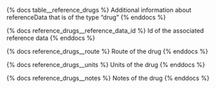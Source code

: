 {% docs table__reference_drugs %}
Additional information about referenceData that is of the type “drug”
{% enddocs %}

{% docs reference_drugs__reference_data_id %}
Id of the associated reference data
{% enddocs %}

{% docs reference_drugs__route %}
Route of the drug
{% enddocs %}

{% docs reference_drugs__units %}
Units of the drug
{% enddocs %}

{% docs reference_drugs__notes %}
Notes of the drug
{% enddocs %}
